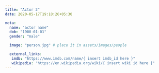 ```yaml
---
title: "Actor 2"
date: 2020-05-17T19:10:26+05:30

meta:
  name: "actor name"
  dob: "1900-01-01"
  gender: "male"

  image: "person.jpg" # place it in assets/images/people

  external_links:
   imdb: "https://www.imdb.com/name/{ insert imdb_id here }"
   wikipedia: "https://en.wikipedia.org/wiki/{ insert wiki id here }"
---
```

